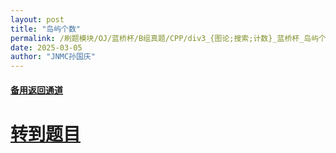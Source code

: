 ```yaml
---
layout: post
title: "岛屿个数"
permalink: /刷题模块/OJ/蓝桥杯/B组真题/CPP/div3_{图论;搜索;计数}_蓝桥杯_岛屿个数.md/
date: 2025-03-05
author: "JNMC孙国庆"
---
```


#### [备用返回通道](../../README.md)
# [转到题目](https://www.lanqiao.cn/problems/3513/learning/)